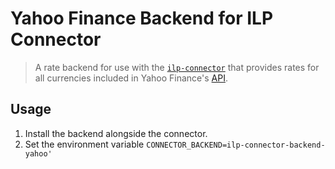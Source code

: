 # Yahoo Finance Backend for ILP Connector
> A rate backend for use with the [`ilp-connector`](https://github.com/interledgerjs/ilp-connector) that provides rates for all currencies included in Yahoo Finance's [API]('https://finance.yahoo.com/webservice/v1/symbols/allcurrencies/quote?format=json').

## Usage

1. Install the backend alongside the connector.
2. Set the environment variable `CONNECTOR_BACKEND=ilp-connector-backend-yahoo'`


